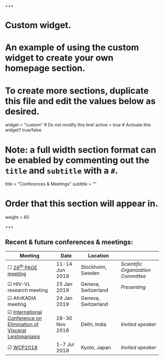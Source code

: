 +++
# Custom widget.
# An example of using the custom widget to create your own homepage section.
# To create more sections, duplicate this file and edit the values below as desired.
widget = "custom"  # Do not modify this line!
active = true  # Activate this widget? true/false

# Note: a full width section format can be enabled by commenting out the `title` and `subtitle` with a `#`.
title = "Conferences & Meetings"
subtitle = ""

# Order that this section will appear in.
weight = 60

+++

Recent & future conferences & meetings:
------------------------------------------

| Meeting                                                                                                                                       | Date <img width=250/>  | Location <img width=300/>        | <img width=300/> 
| --------------------------------------------------------------------------------------------------------------------------------------------- | ---------------------- | -------------------------------- | ------------------------------------
|&#9744; [28<sup>th</sup> PAGE meeting](https://www.page-meeting.org/)                                                                          | 11-14 Jun 2019         | Stockholm, Sweden                | *Scientific Organization Committee*
|&#9745; HIV-VL research meeting                                                                                                                | 25 Jan 2019            | Geneva, Switzerland              | *Presenting*
|&#9745; AfriKADIA meeting                                                                                                                      | 24 Jan 2019            | Geneva, Switzerland              |
|&#9745; [International Conference on Elimination of Visceral Leishmaniasis](https://www.dndi.org/2018/media-centre/events/iec-vl-conference/)  | 28-30 Nov 2018         | Delhi, India                     | *Invited speaker*
|&#9745; [WCP2018](http://www.wcp2018.org/)                                                                                                     | 1-7 Jul 2018           | Kyoto, Japan                     | *Invited speaker*

